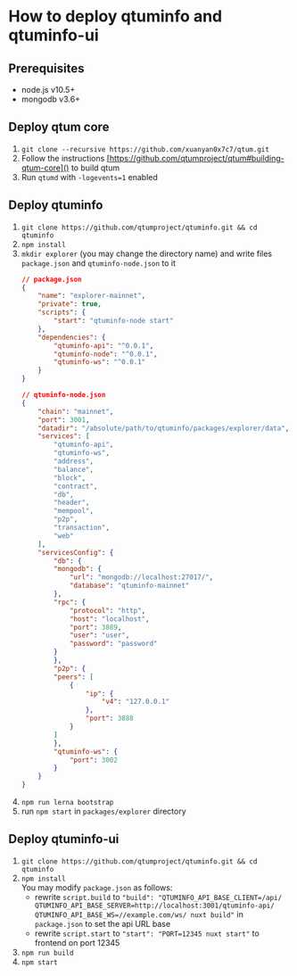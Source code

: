 # How to deploy qtuminfo and qtuminfo-ui

## Prerequisites
* node.js v10.5+
* mongodb v3.6+

## Deploy qtum core
1. `git clone --recursive https://github.com/xuanyan0x7c7/qtum.git`
2. Follow the instructions [https://github.com/qtumproject/qtum#building-qtum-core]() to build qtum
3. Run `qtumd` with `-logevents=1` enabled

## Deploy qtuminfo
1. `git clone https://github.com/qtumproject/qtuminfo.git && cd qtuminfo`
2. `npm install`
3. `mkdir explorer` (you may change the directory name) and write files `package.json` and `qtuminfo-node.json` to it
    ```json
    // package.json
    {
        "name": "explorer-mainnet",
        "private": true,
        "scripts": {
            "start": "qtuminfo-node start"
        },
        "dependencies": {
            "qtuminfo-api": "^0.0.1",
            "qtuminfo-node": "^0.0.1",
            "qtuminfo-ws": "^0.0.1"
        }
    }
    ```
    ```json
    // qtuminfo-node.json
    {
        "chain": "mainnet",
        "port": 3001,
        "datadir": "/absolute/path/to/qtuminfo/packages/explorer/data",
        "services": [
            "qtuminfo-api",
            "qtuminfo-ws",
            "address",
            "balance",
            "block",
            "contract",
            "db",
            "header",
            "mempool",
            "p2p",
            "transaction",
            "web"
        ],
        "servicesConfig": {
            "db": {
            "mongodb": {
                "url": "mongodb://localhost:27017/",
                "database": "qtuminfo-mainnet"
            },
            "rpc": {
                "protocol": "http",
                "host": "localhost",
                "port": 3889,
                "user": "user",
                "password": "password"
            }
            },
            "p2p": {
            "peers": [
                {
                    "ip": {
                        "v4": "127.0.0.1"
                    },
                    "port": 3888
                }
            ]
            },
            "qtuminfo-ws": {
                "port": 3002
            }
        }
    }
    ```
4. `npm run lerna bootstrap`
5. run `npm start` in `packages/explorer` directory

## Deploy qtuminfo-ui
1. `git clone https://github.com/qtumproject/qtuminfo.git && cd qtuminfo`
2. `npm install` \
    You may modify `package.json` as follows:
    * rewrite `script.build` to `"build": "QTUMINFO_API_BASE_CLIENT=/api/ QTUMINFO_API_BASE_SERVER=http://localhost:3001/qtuminfo-api/ QTUMINFO_API_BASE_WS=//example.com/ws/ nuxt build"` in `package.json` to set the api URL base
    * rewrite `script.start` to `"start": "PORT=12345 nuxt start"` to frontend on port 12345
3. `npm run build`
4. `npm start`
